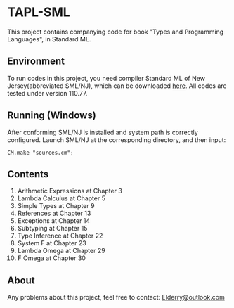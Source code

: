 # TAPL-SML
This project contains companying code for book "Types and Programming Languages", in Standard ML.

## Environment
To run codes in this project, you need compiler Standard ML of New Jersey(abbreviated SML/NJ), which can be downloaded [here](http://www.smlnj.org/dist/working/index.html). All codes are tested under version 110.77.

## Running (Windows)
After conforming SML/NJ is installed and system path is correctly configured. Launch SML/NJ at the corresponding directory, and then input:
```
CM.make "sources.cm";
```

## Contents
1. Arithmetic Expressions at Chapter 3
2. Lambda Calculus at Chapter 5
3. Simple Types at Chapter 9
4. References at Chapter 13
5. Exceptions at Chapter 14
6. Subtyping at Chapter 15
7. Type Inference at Chapter 22
8. System F at Chapter 23
9. Lambda Omega at Chapter 29
10. F Omega at Chapter 30

## About
Any problems about this project, feel free to contact:
Elderry@outlook.com
